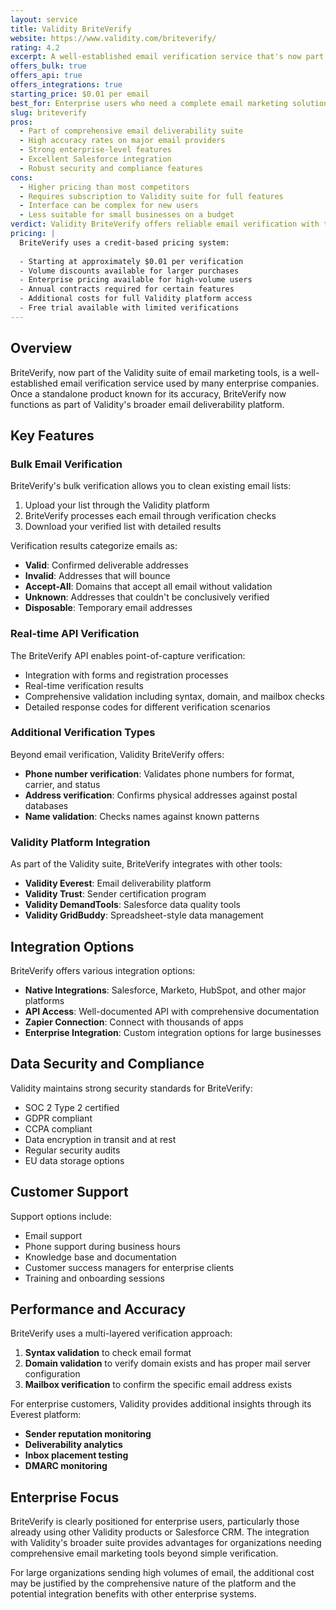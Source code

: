 ```yaml
---
layout: service
title: Validity BriteVerify
website: https://www.validity.com/briteverify/
rating: 4.2
excerpt: A well-established email verification service that's now part of Validity's broader email marketing suite, offering reliable verification but at premium pricing.
offers_bulk: true
offers_api: true
offers_integrations: true
starting_price: $0.01 per email
best_for: Enterprise users who need a complete email marketing solution beyond verification
slug: briteverify
pros:
  - Part of comprehensive email deliverability suite
  - High accuracy rates on major email providers
  - Strong enterprise-level features
  - Excellent Salesforce integration
  - Robust security and compliance features
cons:
  - Higher pricing than most competitors
  - Requires subscription to Validity suite for full features
  - Interface can be complex for new users
  - Less suitable for small businesses on a budget
verdict: Validity BriteVerify offers reliable email verification with the backing of Validity's comprehensive email deliverability platform. While it delivers good results, the higher pricing and enterprise focus make it most suitable for larger organizations that can benefit from the complete suite of Validity tools rather than businesses just needing standalone verification.
pricing: |
  BriteVerify uses a credit-based pricing system:
  
  - Starting at approximately $0.01 per verification
  - Volume discounts available for larger purchases
  - Enterprise pricing available for high-volume users
  - Annual contracts required for certain features
  - Additional costs for full Validity platform access
  - Free trial available with limited verifications
---
```


## Overview

BriteVerify, now part of the Validity suite of email marketing tools, is a well-established email verification service used by many enterprise companies. Once a standalone product known for its accuracy, BriteVerify now functions as part of Validity's broader email deliverability platform.

## Key Features

### Bulk Email Verification

BriteVerify's bulk verification allows you to clean existing email lists:

1. Upload your list through the Validity platform
2. BriteVerify processes each email through verification checks
3. Download your verified list with detailed results

Verification results categorize emails as:

- **Valid**: Confirmed deliverable addresses
- **Invalid**: Addresses that will bounce
- **Accept-All**: Domains that accept all email without validation
- **Unknown**: Addresses that couldn't be conclusively verified
- **Disposable**: Temporary email addresses

### Real-time API Verification

The BriteVerify API enables point-of-capture verification:

- Integration with forms and registration processes
- Real-time verification results
- Comprehensive validation including syntax, domain, and mailbox checks
- Detailed response codes for different verification scenarios

### Additional Verification Types

Beyond email verification, Validity BriteVerify offers:

- **Phone number verification**: Validates phone numbers for format, carrier, and status
- **Address verification**: Confirms physical addresses against postal databases
- **Name validation**: Checks names against known patterns

### Validity Platform Integration

As part of the Validity suite, BriteVerify integrates with other tools:

- **Validity Everest**: Email deliverability platform
- **Validity Trust**: Sender certification program
- **Validity DemandTools**: Salesforce data quality tools
- **Validity GridBuddy**: Spreadsheet-style data management

## Integration Options

BriteVerify offers various integration options:

- **Native Integrations**: Salesforce, Marketo, HubSpot, and other major platforms
- **API Access**: Well-documented API with comprehensive documentation
- **Zapier Connection**: Connect with thousands of apps
- **Enterprise Integration**: Custom integration options for large businesses

## Data Security and Compliance

Validity maintains strong security standards for BriteVerify:

- SOC 2 Type 2 certified
- GDPR compliant
- CCPA compliant
- Data encryption in transit and at rest
- Regular security audits
- EU data storage options

## Customer Support

Support options include:

- Email support
- Phone support during business hours
- Knowledge base and documentation
- Customer success managers for enterprise clients
- Training and onboarding sessions

## Performance and Accuracy

BriteVerify uses a multi-layered verification approach:

1. **Syntax validation** to check email format
2. **Domain validation** to verify domain exists and has proper mail server configuration
3. **Mailbox verification** to confirm the specific email address exists

For enterprise customers, Validity provides additional insights through its Everest platform:

- **Sender reputation monitoring**
- **Deliverability analytics**
- **Inbox placement testing**
- **DMARC monitoring**

## Enterprise Focus

BriteVerify is clearly positioned for enterprise users, particularly those already using other Validity products or Salesforce CRM. The integration with Validity's broader suite provides advantages for organizations needing comprehensive email marketing tools beyond simple verification.

For large organizations sending high volumes of email, the additional cost may be justified by the comprehensive nature of the platform and the potential integration benefits with other enterprise systems.